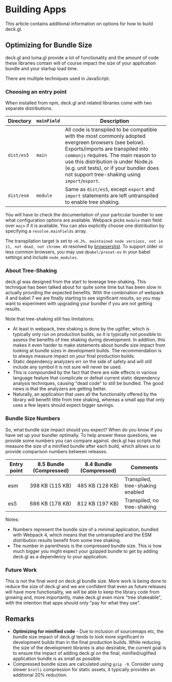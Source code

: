 # Building Apps

This article contains additional information on options for how to build deck.gl.


## Optimizing for Bundle Size

deck.gl and luma.gl provide a lot of functionality and the amount of code these libraries contain will of course impact the size of your application bundle and your startup load time.

There are multiple techniques used in JavaScript.


### Choosing an entry point

When installed from npm, deck.gl and related libraries come with two separate distributions.

| Directory     | `mainField` | Description   |
| ---        | ---         | --- |
| `dist/es5` | `main`      | All code is transpiled to be compatible with the most commonly adopted evergreen browsers (see below). Exports/imports are transpiled into `commonjs` requires. The main reason to use this distribution is under Node.js (e.g. unit tests), or if your bundler does not support tree-shaking using `import`/`export`. |
| `dist/esm` | `module`    | Same as `dist/es5`, except `export` and `import` statements are left untranspiled to enable tree shaking. |

You will have to check the documentation of your particular bundler to see what configuration options are available. Webpack picks `module` main field over `main` if it is available. You can also explicitly choose one distribution by specifying a `resolve.mainFields` array.

The transpilation target is set to `>0.2%, maintained node versions, not ie 11, not dead, not chrome 49` resolved by [browserslist](https://github.com/browserslist/browserslist). To support older or less common browsers, you may use `@babel/preset-ev` in your babel settings and include `node_modules`.


### About Tree-Shaking

deck.gl was designed from the start to leverage tree-shaking. This technique has been talked about for quite some time but has been slow in actually providing the expected benefits. With the combination of webpack 4 and babel 7 we are finally starting to see significant results, so you may want to experiment with upgrading your bundler if you are not getting results.

Note that tree-shaking still has limitations:

* At least in webpack, tree shaking is done by the uglifier, which is typically only run on production builds, so it is typically not possible to assess the benefits of tree shaking during development. In addition, this makes it even harder to make statements about bundle size impact from looking at bundle sizes in development builds. The recommendation is to always measure impact on your final production builds.
* Static dependency analyzers err on the side of safety and will still include any symbol it is not sure will never be used.
* This is compounded by the fact that there are side effects in various language feature that complicate or defeat current static dependency analysis techniques, causing "dead code" to still be bundled. The good news is that the analyzers are getting better.
* Naturally, an application that uses all the functionality offered by the library will benefit little from tree shaking, whereas a small app that only uses a few layers should expect bigger savings.


### Bundle Size Numbers

So, what bundle size impact should you expect? When do you know if you have set up your bundler optimally. To help answer these questions, we provide some numbers you can compare against. deck.gl has scripts that measure the size of a minified bundle after each build, which allows us to provide comparison numbers between releases.

| Entry point | 8.5 Bundle (Compressed) | 8.4 Bundle (Compressed) | Comments |
| ---  | ---                     | ---                 | ---                 |
| esm  | 398 KB (115 KB)         | 485 KB (128 KB)     | Transpiled, tree-shaking enabled   |
| es5  | 686 KB (178 KB)         | 812 KB (197 KB)     | Transpiled, no tree-shaking |

Notes:

* Numbers represent the bundle size of a minimal application, bundled with Webpack 4, which means that the untransipiled and the ESM distribution results benefit from some tree shaking.
* The number in parenthesis is the compressed bundle size. This is how much bigger you might expect your gzipped bundle to get by adding deck.gl as a dependency to your application.


### Future Work

This is not the final word on deck.gl bundle size. More work is being done to reduce the size of deck.gl and we are confident that even as future releases will have more functionality, we will be able to keep the library code from growing and, more importantly, make deck.gl even more "tree shakeable", with the intention that apps should only "pay for what they use".


## Remarks

* **Optimizing for minified code** - Due to inclusion of sourcemaps etc, the bundle size impact of deck.gl tends to look more significant in development builds than in the final production builds. While reducing the size of the development libraries is also desirable, the current goal is to ensure the impact of adding deck.gl on the final, minified/uglified application bundle is as small as possible.
* Compressed bundle sizes are calculated using `gzip -9`. Consider using slower `brotli` compression for static assets, it typically provides an additional 20% reduction.
